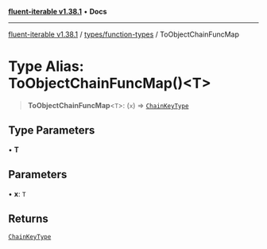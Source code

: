 [**fluent-iterable v1.38.1**](../../../README.md) • **Docs**

***

[fluent-iterable v1.38.1](../../../README.md) / [types/function-types](../README.md) / ToObjectChainFuncMap

# Type Alias: ToObjectChainFuncMap()\<T\>

> **ToObjectChainFuncMap**\<`T`\>: (`x`) => [`ChainKeyType`](ChainKeyType.md)

## Type Parameters

• **T**

## Parameters

• **x**: `T`

## Returns

[`ChainKeyType`](ChainKeyType.md)
